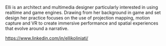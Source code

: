 Elli is an architect and multimedia designer particularly interested in using realtime and game engines. Drawing from her background in game and set design her practice focuses on the use of projection mapping, motion capture and VR to create immersive performance and spatial experiences that evolve around a narrative. 

https://www.linkedin.com/in/ellikoliniati/